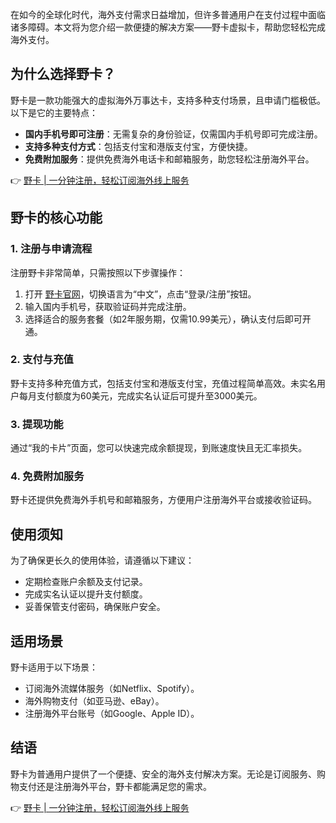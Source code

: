 在如今的全球化时代，海外支付需求日益增加，但许多普通用户在支付过程中面临诸多障碍。本文将为您介绍一款便捷的解决方案——野卡虚拟卡，帮助您轻松完成海外支付。

## 为什么选择野卡？

野卡是一款功能强大的虚拟海外万事达卡，支持多种支付场景，且申请门槛极低。以下是它的主要特点：

- **国内手机号即可注册**：无需复杂的身份验证，仅需国内手机号即可完成注册。
- **支持多种支付方式**：包括支付宝和港版支付宝，方便快捷。
- **免费附加服务**：提供免费海外电话卡和邮箱服务，助您轻松注册海外平台。

👉 [野卡 | 一分钟注册，轻松订阅海外线上服务](https://bit.ly/bewildcard)

## 野卡的核心功能

### 1. 注册与申请流程

注册野卡非常简单，只需按照以下步骤操作：

1. 打开 [野卡官网](https://bit.ly/bewildcard)，切换语言为“中文”，点击“登录/注册”按钮。
2. 输入国内手机号，获取验证码并完成注册。
3. 选择适合的服务套餐（如2年服务期，仅需10.99美元），确认支付后即可开通。

### 2. 支付与充值

野卡支持多种充值方式，包括支付宝和港版支付宝，充值过程简单高效。未实名用户每月支付额度为60美元，完成实名认证后可提升至3000美元。

### 3. 提现功能

通过“我的卡片”页面，您可以快速完成余额提现，到账速度快且无汇率损失。

### 4. 免费附加服务

野卡还提供免费海外手机号和邮箱服务，方便用户注册海外平台或接收验证码。

## 使用须知

为了确保更长久的使用体验，请遵循以下建议：

- 定期检查账户余额及支付记录。
- 完成实名认证以提升支付额度。
- 妥善保管支付密码，确保账户安全。

## 适用场景

野卡适用于以下场景：

- 订阅海外流媒体服务（如Netflix、Spotify）。
- 海外购物支付（如亚马逊、eBay）。
- 注册海外平台账号（如Google、Apple ID）。

## 结语

野卡为普通用户提供了一个便捷、安全的海外支付解决方案。无论是订阅服务、购物支付还是注册海外平台，野卡都能满足您的需求。

👉 [野卡 | 一分钟注册，轻松订阅海外线上服务](https://bit.ly/bewildcard)